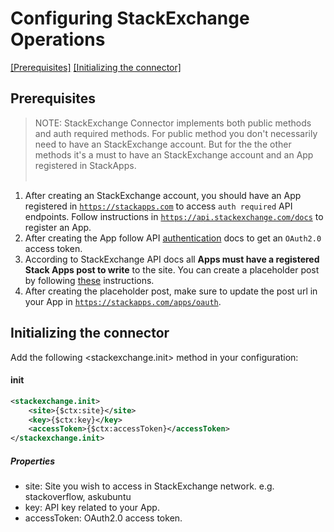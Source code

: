 # Configuring StackExchange Operations
[[Prerequisites]](#Prerequisites) [[Initializing the connector]](#initializing-the-connector)

## Prerequisites

> NOTE: StackExchange Connector implements both public methods and auth required methods. For public method you don't necessarily need to have an StackExchange account. But for the
 the other methods it's a must to have an StackExchange account and an App registered in StackApps.
 <br></br>
 
1. After creating an StackExchange account, you should have an App registered in <code>https://stackapps.com</code> to access <code>auth required</code> API endpoints. Follow instructions in <code>https://api.stackexchange.com/docs</code> to register an App.
2. After creating the App follow API [authentication](https://api.stackexchange.com/docs/authentication) docs to get an <code>OAuth2.0</code> access token.
3. According to StackExchange API docs all **Apps must have a registered Stack Apps post to write** to the site. You can create a placeholder post by following [these](https://stackapps.com/questions/4573/my-app-has-to-be-published-first-but-its-still-under-development) instructions.
4. After creating the placeholder post, make sure to update the post url in your App in <code>https://stackapps.com/apps/oauth</code>.
 
## Initializing the connector
Add the following <stackexchange.init> method in your configuration:

#### init
```xml
<stackexchange.init>
    <site>{$ctx:site}</site>
    <key>{$ctx:key}</key>
    <accessToken>{$ctx:accessToken}</accessToken>
</stackexchange.init>
```

##### Properties

* site:  Site you wish to access in StackExchange network. e.g. stackoverflow, askubuntu
* key: API key related to your App.
* accessToken: OAuth2.0 access token.